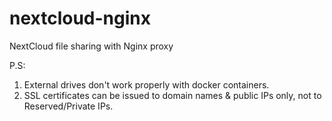 # nextcloud-nginx
NextCloud file sharing with Nginx proxy

P.S:
1. External drives don't work properly with docker containers.
2. SSL certificates can be issued to domain names & public IPs only, not to Reserved/Private IPs.

